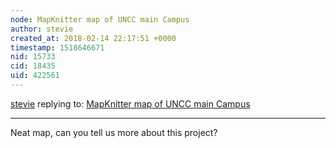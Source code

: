 ```yaml
---
node: MapKnitter map of UNCC main Campus
author: stevie
created_at: 2018-02-14 22:17:51 +0000
timestamp: 1518646671
nid: 15733
cid: 18435
uid: 422561
---
```




[stevie](../profile/stevie) replying to: [MapKnitter map of UNCC main Campus](../notes/jsand4/02-14-2018/mapknitter-map-of-uncc-main-campus)

----
Neat map, can you tell us more about this project? 